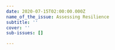 ```yaml
---
date: 2020-07-15T02:00:00.000Z
name_of_the_issue: Assessing Resilience
subtitle: ''
cover: ''
sub-issues: []

---
```

